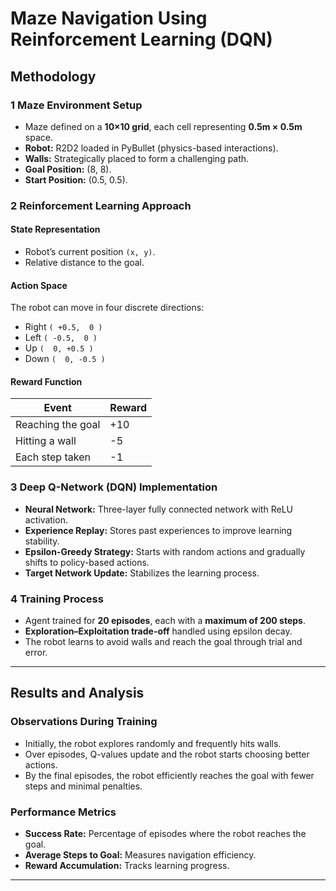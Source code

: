 # Maze Navigation Using Reinforcement Learning (DQN)




##  Methodology

### 1 Maze Environment Setup
- Maze defined on a **10×10 grid**, each cell representing **0.5m × 0.5m** space.
- **Robot:** R2D2 loaded in PyBullet (physics-based interactions).
- **Walls:** Strategically placed to form a challenging path.
- **Goal Position:** (8, 8).  
- **Start Position:** (0.5, 0.5).

### 2 Reinforcement Learning Approach

#### State Representation
- Robot’s current position `(x, y)`.
- Relative distance to the goal.

#### Action Space
The robot can move in four discrete directions:
- Right `( +0.5,  0 )`
- Left  `( -0.5,  0 )`
- Up    `(  0, +0.5 )`
- Down  `(  0, -0.5 )`

#### Reward Function
| Event            | Reward |
|------------------|--------|
| Reaching the goal| +10    |
| Hitting a wall   | -5     |
| Each step taken  | -1     |

### 3 Deep Q-Network (DQN) Implementation
- **Neural Network:** Three-layer fully connected network with ReLU activation.
- **Experience Replay:** Stores past experiences to improve learning stability.
- **Epsilon-Greedy Strategy:** Starts with random actions and gradually shifts to policy-based actions.
- **Target Network Update:** Stabilizes the learning process.

### 4 Training Process
- Agent trained for **20 episodes**, each with a **maximum of 200 steps**.
- **Exploration–Exploitation trade-off** handled using epsilon decay.
- The robot learns to avoid walls and reach the goal through trial and error.

---

##  Results and Analysis

### Observations During Training
- Initially, the robot explores randomly and frequently hits walls.
- Over episodes, Q-values update and the robot starts choosing better actions.
- By the final episodes, the robot efficiently reaches the goal with fewer steps and minimal penalties.

### Performance Metrics
- **Success Rate:** Percentage of episodes where the robot reaches the goal.
- **Average Steps to Goal:** Measures navigation efficiency.
- **Reward Accumulation:** Tracks learning progress.

---
